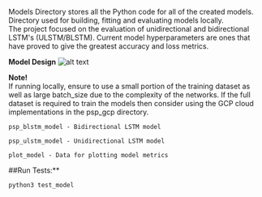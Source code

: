 Models Directory stores all the Python code for all of the created models.
Directory used for building, fitting and evaluating models locally.
<br>
The project focused on the evaluation of unidirectional and bidirectional LSTM's (ULSTM/BLSTM).
Current model hyperparameters are ones that have proved to give the greatest accuracy and loss metrics.

**Model Design**
![alt text](https://github.com/amckenna41/protein_structure_prediction_DeepLearning/blob/master/images/model_design.jpeg?raw=true)


**Note!** <br>
If running locally, ensure to use a small portion of the training dataset as well as large batch_size due to the complexity of the networks. If the full dataset is required to train the models then consider using the GCP cloud implementations in the psp_gcp directory.

```
psp_blstm_model - Bidirectional LSTM model
```

```
psp_ulstm_model - Unidirectional LSTM model
```

```
plot_model - Data for plotting model metrics

```

##Run Tests:** <br>

```
python3 test_model
```
